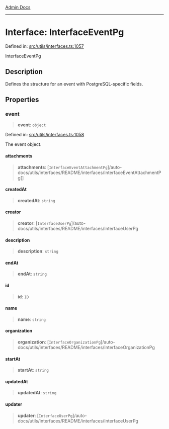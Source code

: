 [Admin Docs](/)

***

# Interface: InterfaceEventPg

Defined in: [src/utils/interfaces.ts:1057](https://github.com/PalisadoesFoundation/talawa-admin/blob/main/src/utils/interfaces.ts#L1057)

InterfaceEventPg

## Description

Defines the structure for an event with PostgreSQL-specific fields.

## Properties

### event

> **event**: `object`

Defined in: [src/utils/interfaces.ts:1058](https://github.com/PalisadoesFoundation/talawa-admin/blob/main/src/utils/interfaces.ts#L1058)

The event object.

#### attachments

> **attachments**: [`InterfaceEventAttachmentPg`]/auto-docs/utils/interfaces/README/interfaces/InterfaceEventAttachmentPg[]

#### createdAt

> **createdAt**: `string`

#### creator

> **creator**: [`InterfaceUserPg`]/auto-docs/utils/interfaces/README/interfaces/InterfaceUserPg

#### description

> **description**: `string`

#### endAt

> **endAt**: `string`

#### id

> **id**: `ID`

#### name

> **name**: `string`

#### organization

> **organization**: [`InterfaceOrganizationPg`]/auto-docs/utils/interfaces/README/interfaces/InterfaceOrganizationPg

#### startAt

> **startAt**: `string`

#### updatedAt

> **updatedAt**: `string`

#### updater

> **updater**: [`InterfaceUserPg`]/auto-docs/utils/interfaces/README/interfaces/InterfaceUserPg
